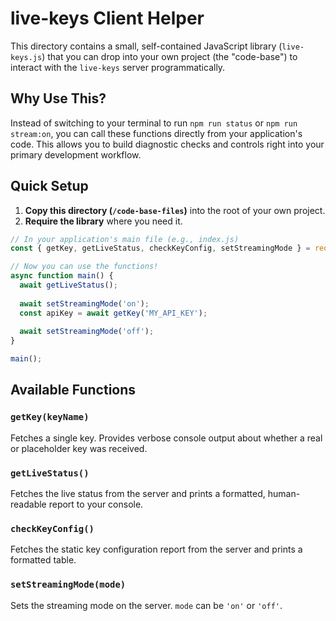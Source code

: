 # live-keys Client Helper

This directory contains a small, self-contained JavaScript library (`live-keys.js`) that you can drop into your own project (the "code-base") to interact with the `live-keys` server programmatically.

## Why Use This?

Instead of switching to your terminal to run `npm run status` or `npm run stream:on`, you can call these functions directly from your application's code. This allows you to build diagnostic checks and controls right into your primary development workflow.

## Quick Setup

1.  **Copy this directory (`/code-base-files`)** into the root of your own project.
2.  **Require the library** where you need it.

```javascript
// In your application's main file (e.g., index.js)
const { getKey, getLiveStatus, checkKeyConfig, setStreamingMode } = require('./code-base-files/live-keys');

// Now you can use the functions!
async function main() {
  await getLiveStatus();
  
  await setStreamingMode('on');
  const apiKey = await getKey('MY_API_KEY');
  
  await setStreamingMode('off');
}

main();
```

## Available Functions

### `getKey(keyName)`
Fetches a single key. Provides verbose console output about whether a real or placeholder key was received.

### `getLiveStatus()`
Fetches the live status from the server and prints a formatted, human-readable report to your console.

### `checkKeyConfig()`
Fetches the static key configuration report from the server and prints a formatted table.

### `setStreamingMode(mode)`
Sets the streaming mode on the server. `mode` can be `'on'` or `'off'`. 